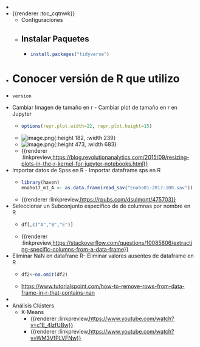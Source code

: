 -
- {{renderer :toc_cqtnwk}}
	- Configuraciones
	- ## Instalar Paquetes
		- ```r
		  install.packages("tidyverse")
		  ```
- # Conocer versión de R que utilizo
- ```terminal
  version
  ```
- Cambiar Imagen de tamaño en r  - Cambiar plot de tamaño en r en Jupyter
	- ```R
	  options(repr.plot.width=22, repr.plot.height=15)
	  ```
	- ![image.png](../assets/image_1639531345532_0.png){:height 182, :width 239}
	- ![image.png](../assets/image_1639531351044_0.png){:height 473, :width 683}
	- {{renderer :linkpreview,https://blog.revolutionanalytics.com/2015/09/resizing-plots-in-the-r-kernel-for-jupyter-notebooks.html}}
- Importar datos de Spss en R - Importar dataframe sps en R
	- ```r
	  library(haven)
	  enaho17_m1_A <- as.data.frame(read_sav("Enaho01-2017-100.sav"))
	  ```
	- {{renderer :linkpreview,https://rpubs.com/dsulmont/475703}}
- Seleccionar un Subconjunto especifico de  de columnas por nombre en R
	- ```r
	  df[,c("A","B","E")] 
	  ```
	- {{renderer :linkpreview,https://stackoverflow.com/questions/10085806/extracting-specific-columns-from-a-data-frame}}
- Eliminar NaN en datafrane  R- Eliminar valores ausentes de dataframe en R
	- ```r
	  df2<−na.omit(df2)
	  ```
	- https://www.tutorialspoint.com/how-to-remove-rows-from-data-frame-in-r-that-contains-nan
-
- Análisis Clústers
	- K-Means
		- {{renderer :linkpreview,https://www.youtube.com/watch?v=c1E_4lzfUBw}}
		- {{renderer :linkpreview,https://www.youtube.com/watch?v=WM3VfPLVFNw}}